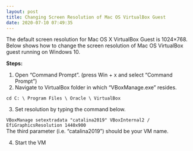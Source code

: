 ```yaml
---
layout: post
title: Changing Screen Resolution of Mac OS VirtualBox Guest
date: 2020-07-10 07:49:35
---
```

The default screen resolution for Mac OS X VirtualBox Guest is 1024×768.\
Below shows how to change the screen resolution of Mac OS VirtualBox guest running on Windows 10.


**Steps:**

1. Open “Command Prompt”. (press Win + x and select “Command Prompt”)
2. Navigate to VirtualBox folder in which “VBoxManage.exe” resides.

<code>cd C: \ Program Files \ Oracle \ VirtualBox</code>

3. Set resolution by typing the command below.

<code>VBoxManage setextradata "catalina2019" VBoxInternal2 / EfiGraphicsResolution 1440x900</code>\
The third parameter (i.e. “catalina2019”) should be your VM name.

4. Start the VM